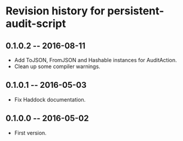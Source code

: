 # Revision history for persistent-audit-script

## 0.1.0.2  -- 2016-08-11

* Add ToJSON, FromJSON and Hashable instances for AuditAction.
* Clean up some compiler warnings.

## 0.1.0.1  -- 2016-05-03

* Fix Haddock documentation.

## 0.1.0.0  -- 2016-05-02

* First version.
